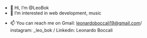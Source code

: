 - 👋 Hi, I’m @LeoBok
- 👀 I’m interested in web development, music
<!--- 
- 💞️ I’m looking to collaborate on ... 
--->
- 📫 You can reach me on Gmail: leonardoboccali19@gmail.com/ instagram: _leo_bok / Linkedin: Leonardo Boccali

<!---
LeoBok/LeoBok is a ✨ special ✨ repository because its `README.md` (this file) appears on your GitHub profile.
You can click the Preview link to take a look at your changes.
--->
